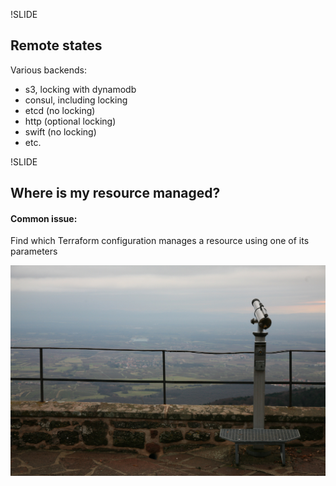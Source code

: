 !SLIDE
## Remote states

Various backends:

* s3, locking with dynamodb
* consul, including locking
* etcd (no locking)
* http (optional locking)
* swift (no locking)
* etc.


!SLIDE
## Where is my resource managed?

#### Common issue:

Find which Terraform configuration manages a resource using one of its
parameters


![Where](../_images/where.jpg)
